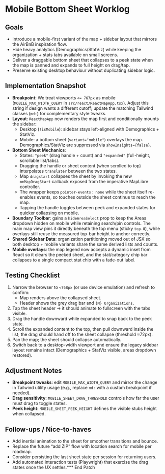 # Mobile Bottom Sheet Worklog

## Goals
- Introduce a mobile-first variant of the map + sidebar layout that mirrors the AirBnB inspiration flow.
- Hide heavy analytics (Demographics/StatViz) while keeping the organization + stats tabs available on small screens.
- Deliver a draggable bottom sheet that collapses to a peek state when the map is panned and expands to full height on drag/tap.
- Preserve existing desktop behaviour without duplicating sidebar logic.

## Implementation Snapshot
- **Breakpoint**: We treat viewports `<= 767px` as mobile (`MOBILE_MAX_WIDTH_QUERY` in `src/react/ReactMapApp.tsx`). Adjust this string if design wants a different cutoff; update the matching Tailwind classes (`md:`) for complementary style tweaks.
- **Layout**: `ReactMapApp` now renders the map first and conditionally mounts the sidebar:
  - Desktop (`!isMobile`): sidebar stays left-aligned with Demographics + StatViz.
  - Mobile: a bottom sheet (`variant="mobile"`) overlays the map. Demographics/StatViz are suppressed via `showInsights={false}`.
- **Bottom Sheet Mechanics**:
  - States: `"peek"` (drag handle + count) and `"expanded"` (full-height, scrollable list/tabs).
  - Dragging the handle or sheet content (when scrolled to top) interpolates `translateY` between the two states.
  - Map `dragstart` collapses the sheet by invoking the new `onMapDragStart` callback exposed from the imperative MapLibre controller.
  - The wrapper keeps `pointer-events: none` while the sheet itself re-enables events, so touches outside the sheet continue to reach the map.
  - Tapping the handle toggles between peek and expanded states for quicker collapsing on mobile.
- **Boundary Toolbar**: gains a `hideAreaSelect` prop to keep the Areas dropdown hidden on mobile while retaining search/pin controls. The main map view pins it directly beneath the top menu (sticky `top-0`), while overlays still reuse the measured top-bar height to anchor correctly.
- **Shared Sidebar Data**: organization partitioning moved out of JSX so both desktop + mobile variants share the same derived lists and counts.
- **Mobile overlays**: the map legend now accepts a dynamic inset from React so it clears the peeked sheet, and the stat/category chip bar collapses to a single compact stat chip with a fade-out label.

## Testing Checklist
1. Narrow the browser to `<768px` (or use device emulation) and refresh to confirm:
   - Map renders above the collapsed sheet.
   - Header shows the grey drag bar and `{N} Organizations`.
2. Tap the sheet header → it should animate to fullscreen with the tabs visible.
3. Drag the handle downward while expanded to snap back to the peek state.
4. Scroll the expanded content to the top, then pull downward inside the list; the drag should hand off to the sheet collapse (threshold ≈72px).
5. Pan the map; the sheet should collapse automatically.
6. Switch back to a desktop-width viewport and ensure the legacy sidebar layout remains intact (Demographics + StatViz visible, areas dropdown restored).

## Adjustment Notes
- **Breakpoint tweaks**: edit `MOBILE_MAX_WIDTH_QUERY` and mirror the change in Tailwind utility usage (e.g., replace `md:` with a custom breakpoint if needed).
- **Drag sensitivity**: `MOBILE_SHEET_DRAG_THRESHOLD` controls how far the user must drag to toggle states.
- **Peek height**: `MOBILE_SHEET_PEEK_HEIGHT` defines the visible stubs height when collapsed.

## Follow-ups / Nice-to-haves
- Add inertial animation to the sheet for smoother transitions and bounce.
- Replace the future “add ZIP” flow with location search for mobile per roadmap.
- Consider persisting the last sheet state per session for returning users.
- Add automated interaction tests (Playwright) that exercise the drag states once the UX settles.*** End Patch

